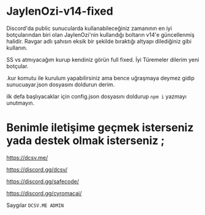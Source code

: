 # JaylenOzi-v14-fixed

Discord'da public sunucularda kullanabileceğiniz zamanının en iyi botçularından biri olan JaylenOzi'nin kullandığı boltarın v14'e güncellenmiş halidir. Ravgar adlı şahısın eksik bir şekilde bıraktığı altyapı dilediğiniz gibi kullanın.

SS vs atmıyacağım kurup kendiniz görün full fixed. İyi Türemeler dilerim yeni botçular.

.kur komutu ile kurulum yapabilirsiniz ama bence uğraşmaya deymez gidip sunucuayar.json dosyasını doldurun derim.

ilk defa başlıyacaklar için config.json dosyasını doldurup `npm i` yazmayı unutmayın.

# Benimle iletişime geçmek isterseniz yada destek olmak isterseniz ;

https://dcsv.me/

https://discord.gg/dcsv/

https://discord.gg/safecode/

https://discord.gg/cyromacai/

Saygılar `DCSV.ME ADMIN`
